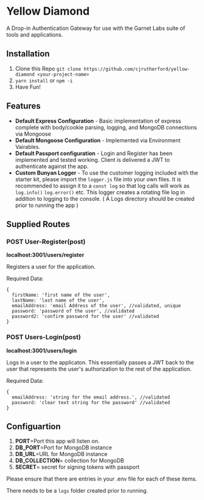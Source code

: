 # Yellow Diamond
A Drop-in Authentication Gateway for use with the Garnet Labs suite of tools and applications.

## Installation
1. Clone this Repo `git clone https://github.com/cjrutherford/yellow-diamond <your-project-name>`
2. `yarn install` or `npm -i`
3. Have Fun!

## Features

- **Default Express Configuration** - Basic implementation of express complete with body/cookie parsing, logging, and MongoDB connections via Mongoose
- **Default Mongoose Configuration** - Implemented via Environment Vairables.
- **Default Passport configuration** - Login and Register has been implemented and tested working. Client is delivered a JWT to authenticate against the app.
- **Custom Bunyan Logger** - To use the customer logging included with the starter kit, please import the `logger.js` file into your own files. It is recommended to assign it to a `const log` so that log calls will work as `log.info()` `log.error()` etc. This logger creates a rotating file log in addition to logging to the console. ( A Logs directory should be created prior to running the app )

## Supplied Routes

### POST User-Register(post)
**localhost:3001/users/register**

Registers a user for the application.

Required Data:
```
{ 
  firstName: 'first name of the user',
  lastName: 'last name of the user',
  emailAddress: 'email Address of the user', //validated, unique 
  password: 'password of the user', //validated 
  password2: 'confirm password for the user' //validated 
}
```


### POST Users-Login(post)
**localhost:3001/users/login**

Logs in a user to the applicaton. This essentially passes a JWT back to the user that represents the user's authorization to the rest of the application.

Required Data:
```
{ 
  emailAddress: 'string for the email address.', //validated 
  password: 'clear text string for the password' //validated 
}
```


## Configuartion

1. **PORT**=Port this app will listen on.
2. **DB_PORT**=Port for MongoDB instance
3. **DB_URL**=URL for MongoDB instance
4. **DB_COLLECTION**= collection for MongoDB
5. **SECRET**= secret for signing tokens with passport

Please ensure that there are entries in your .env file for each of these items.

There needs to be a `logs` folder created prior to running. 


